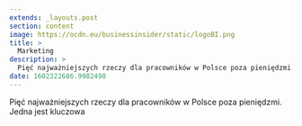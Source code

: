 ```yaml
--- 
extends: _layouts.post 
section: content 
image: https://ocdn.eu/businessinsider/static/logoBI.png 
title: > 
  Marketing 
description: > 
  Pięć najważniejszych rzeczy dla pracowników w Polsce poza pieniędzmi.Jedna jest kluczowa 
date: 1602322686.9982498 
--- 
```

Pięć najważniejszych rzeczy dla pracowników w Polsce poza pieniędzmi. Jedna jest kluczowa
